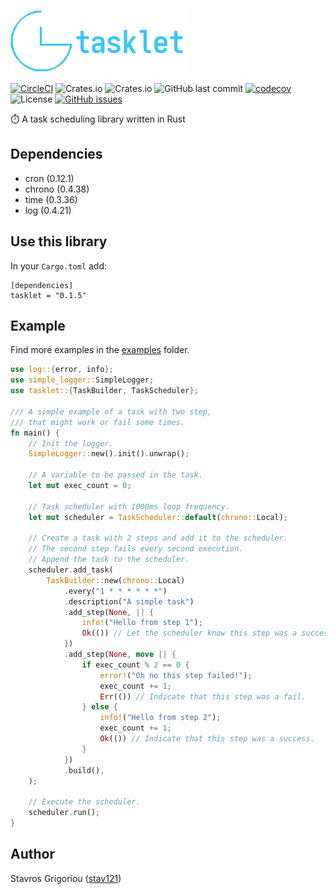 ![](tasklet-logo.png)

[![CircleCI](https://circleci.com/gh/stav121/tasklet.svg?style=shield)](https://circleci.com/gh/stav121/tasklet)
![Crates.io](https://img.shields.io/crates/d/tasklet)
![Crates.io](https://img.shields.io/crates/v/tasklet)
![GitHub last commit](https://img.shields.io/github/last-commit/stav121/tasklet)
[![codecov](https://codecov.io/gh/stav121/tasklet/branch/main/graph/badge.svg?token=HBIQJYK1EU)](https://codecov.io/gh/stav121/tasklet)
![License](https://img.shields.io/github/license/stav121/tasklet)
[![GitHub issues](https://img.shields.io/github/issues/stav121/tasklet)](https://github.com/stav121/tasklet/issues)

⏱️ A task scheduling library written in Rust

## Dependencies

* cron (0.12.1)
* chrono (0.4.38)
* time (0.3.36)
* log (0.4.21)

## Use this library

In your `Cargo.toml` add:
```
[dependencies]
tasklet = "0.1.5"
```

## Example
Find more examples in the [examples](/examples) folder.
```rust
use log::{error, info};
use simple_logger::SimpleLogger;
use tasklet::{TaskBuilder, TaskScheduler};

/// A simple example of a task with two step,
/// that might work or fail some times.
fn main() {
    // Init the logger.
    SimpleLogger::new().init().unwrap();

    // A variable to be passed in the task.
    let mut exec_count = 0;

    // Task scheduler with 1000ms loop frequency.
    let mut scheduler = TaskScheduler::default(chrono::Local);

    // Create a task with 2 steps and add it to the scheduler.
    // The second step fails every second execution.
    // Append the task to the scheduler.
    scheduler.add_task(
        TaskBuilder::new(chrono::Local)
            .every("1 * * * * * *")
            .description("A simple task")
            .add_step(None, || {
                info!("Hello from step 1");
                Ok(()) // Let the scheduler know this step was a success.
            })
            .add_step(None, move || {
                if exec_count % 2 == 0 {
                    error!("Oh no this step failed!");
                    exec_count += 1;
                    Err(()) // Indicate that this step was a fail.
                } else {
                    info!("Hello from step 2");
                    exec_count += 1;
                    Ok(()) // Indicate that this step was a success.
                }
            })
            .build(),
    );

    // Execute the scheduler.
    scheduler.run();
}
```

## Author

Stavros Grigoriou ([stav121](github.com/stav121))
